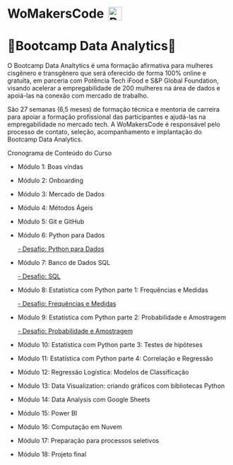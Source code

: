 
<h1 style="display: flex; align-items: center;">
  WoMakersCode
  <img src="https://cdn-images-1.medium.com/v2/resize:fit:1200/1*B8rGvo7fJ7qL4uFJ_II_-w.png" alt="Python logo" width="30" style="margin-left: 10px;">
</h1>

<h1> 🦋Bootcamp Data Analytics🦋</h1>

O Bootcamp Data Analtytics é uma formação afirmativa para mulheres cisgênero e transgênero que será oferecido de forma 100% online e gratuita, em parceria com
Potência Tech iFood e S&P Global Foundation, visando acelerar a empregabilidade de 200 mulheres na área de dados e apoiá-las na conexão com mercado de trabalho.

São 27 semanas (6,5 meses) de formação técnica e mentoria de carreira para apoiar a formação profissional das participantes e ajudá-las na empregabilidade no
mercado tech. A WoMakersCode é responsável pelo processo de contato, seleção, acompanhamento e implantação do Bootcamp Data Analytics.

Cronograma de Conteúdo do Curso

- Módulo 1: Boas vindas
- Módulo 2: Onboarding
- Módulo 3: Mercado de Dados
- Módulo 4: Métodos Ágeis
- Módulo 5: Git e GitHub
- Módulo 6: Python para Dados

  [- Desafio: Python para Dados](https://github.com/LuceliaLima/bootcamp_data_analytics/blob/main/python_para_dados/Desafio%20Individual%20-%20Python%20para%20Dados.ipynb) 
  
- Módulo 7: Banco de Dados SQL

  [- Desafio: SQL](https://github.com/LuceliaLima/bootcamp_data_analytics/tree/main/SQL) 
  
- Módulo 8: Estatística com Python parte 1: Frequências e Medidas

  [- Desafio: Frequências e Medidas](https://github.com/LuceliaLima/bootcamp_data_analytics/blob/main/frequ%C3%AAncias_%20e_medidas/Desafio%20Individual%20%20Frequ%C3%AAncias%20e%20Medidas.ipynb) 


- Módulo 9: Estatística com Python parte 2: Probabilidade e Amostragem

  [- Desafio: Probabilidade e Amostragem](https://github.com/LuceliaLima/bootcamp_data_analytics/blob/main/probabilidade_e_amostragem/Desafio%20Individual%20-%20Probabilidade%20e%20Amostragem.ipynb) 

- Módulo 10: Estatística com Python parte 3: Testes de hipóteses
- Módulo 11: Estatística com Python parte 4: Correlação e Regressão
- Módulo 12: Regressão Logística: Modelos de Classificação
- Módulo 13: Data Visualization: criando gráficos com bibliotecas Python
- Módulo 14: Data Analysis com Google Sheets
- Módulo 15: Power BI
- Módulo 16: Computação em Nuvem
- Módulo 17: Preparação para processos seletivos
- Módulo 18: Projeto final

